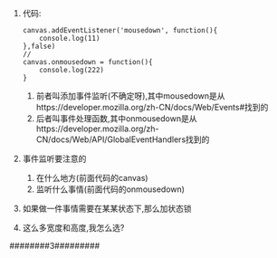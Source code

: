 1. 代码:

   ```
   canvas.addEventListener('mousedown', function(){
       console.log(11)
   },false) 
   //
   canvas.onmousedown = function(){
       console.log(222)
   }
   ```

   1. 前者叫添加事件监听(不确定呀),其中mousedown是从https://developer.mozilla.org/zh-CN/docs/Web/Events#找到的
   2. 后者叫事件处理函数,其中onmousedown是从https://developer.mozilla.org/zh-CN/docs/Web/API/GlobalEventHandlers找到的

2. 事件监听要注意的

   1. 在什么地方(前面代码的canvas)
   2. 监听什么事情(前面代码的onmousedown)

3. 如果做一件事情需要在某某状态下,那么加状态锁

4. 这么多宽度和高度,我怎么选?






########3#########